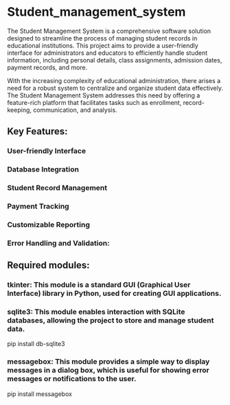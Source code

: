 # Student_management_system
The Student Management System is a comprehensive software solution designed to streamline the process of managing student records in educational institutions. This project aims to provide a user-friendly interface for administrators and educators to efficiently handle student information, including personal details, class assignments, admission dates, payment records, and more.

With the increasing complexity of educational administration, there arises a need for a robust system to centralize and organize student data effectively. The Student Management System addresses this need by offering a feature-rich platform that facilitates tasks such as enrollment, record-keeping, communication, and analysis.

## Key Features:

### User-friendly Interface

### Database Integration

### Student Record Management

### Payment Tracking

### Customizable Reporting

### Error Handling and Validation:

## Required modules:
### tkinter: This module is a standard GUI (Graphical User Interface) library in Python, used for creating GUI applications.
### sqlite3: This module enables interaction with SQLite databases, allowing the project to store and manage student data.
pip install db-sqlite3
### messagebox: This module provides a simple way to display messages in a dialog box, which is useful for showing error messages or notifications to the user.
pip install messagebox
